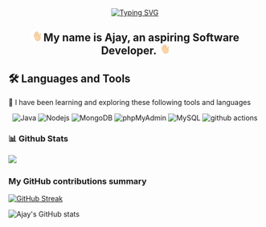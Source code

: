 <div align="center"> 
 <a href="https://git.io/typing-svg"><img src="https://readme-typing-svg.demolab.com?font=Fira+Code&size=41&pause=1000&color=ffffff&center=true&multiline=true&random=false&width=1000&lines=✨+Hi+there!+Welcome+to+my+GitHub+Profile!+✨;" alt="Typing SVG" /></a>
 
## <img src="./assets/waving-hand.webp" width="4%"> My name is Ajay, an aspiring Software Developer. <img src="./assets/waving-hand.webp" width="4%">
</div>

## 🛠 Languages and Tools
📖 I have been learning and exploring these following tools and languages

<div align="center">
    <img alt="Java" src="https://img.shields.io/badge/Java-007396?style=flat-square&logo=java&logoColor=white" />
    <img alt="Nodejs" src="https://img.shields.io/badge/-Nodejs-43853d?style=flat-square&logo=Node.js&logoColor=white" />
    <img alt="MongoDB" src="https://img.shields.io/badge/-MongoDB-13aa52?style=flat-square&logo=mongodb&logoColor=white" />
    <img alt="phpMyAdmin" src="https://img.shields.io/badge/-phpMyAdmin-6C78AF?style=flat-square&logo=phpmyadmin&logoColor=white" />
    <img alt="MySQL" src="https://img.shields.io/badge/-MySQL-4479A1?style=flat-square&logo=mysql&logoColor=white" />
    <img alt="github actions" src="https://img.shields.io/badge/-Github_Actions-2088FF?style=flat-square&logo=github-actions&logoColor=white" />


</div>

### 📊 Github Stats
 <img src="https://komarev.com/ghpvc/?username=ajay-lobo&style=for-the-badge" />
<h3>My GitHub contributions summary</h3>

[![GitHub Streak](https://github-readme-streak-stats.herokuapp.com?user=ajay-lobo&theme=dark&ring=03B6FC&fire=03B6FC&currStreakNum=FBA82C&currStreakLabel=FBA82C&hide_border=true)](https://git.io/streak-stats)

![Ajay's GitHub stats](https://github-readme-stats.vercel.app/api?username=ajay-lobo&hide_border=true&show_icons=true&bg_color=151515&title_color=03B6FC&icon_color=FBA82C&text_bold=false&text_color=9e9e9e)
<!--
**Ajay-Lobo/Ajay-Lobo** is a ✨ _special_ ✨ repository because its `README.md` (this file) appears on your GitHub profile.

Here are some ideas to get you started:

- 🔭 I’m currently working on ...
- 🌱 I’m currently learning ...
- 👯 I’m looking to collaborate on ...
- 🤔 I’m looking for help with ...
- 💬 Ask me about ...
- 📫 How to reach me: ...
- 😄 Pronouns: ...
- ⚡ Fun fact: ...
-->
